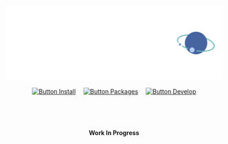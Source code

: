 
<div align = center>

[![Banner]][#]

[![Button Install]][Install]   
[![Button Packages]][Packages]   
[![Button Develop]][Develop]

<br>
<br>
<br>

**Work In Progress**

</div>

<br>
<br>
<br>
<br>
<br>
<br>


<!----------------------------------------------------------------------------->

[Packages]: https://daeton.github.io/x 'Package search for Daeton'
[Develop]: https://github.com/Daeton/Development 'Development Documentation'
[Install]: https://github.com/Daeton/Manual/blob/main/Section/Installation.md 'How to install Daeton'
[#]: #




<!--❮ Buttons ❯---------------------------------------------------------------->

[Button Packages]: https://img.shields.io/static/v1?label=&message=Packages&color=CA4245&style=for-the-badge&logoColor=white&logo=ROS
[Button Develop]: https://img.shields.io/static/v1?label=&message=Develop&color=819ed6&style=for-the-badge&logoColor=white&logo=GitHubActions
[Button Install]: https://img.shields.io/static/v1?label=&message=Install&color=71babc&style=for-the-badge&logoColor=white&logo=DocuSign


<!--❮ Images ❯----------------------------------------------------------------->

[Banner]: https://github.com/Daeton/.GitHub/blob/main/profile/Banner.png